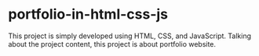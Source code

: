 # portfolio-in-html-css-js
This project is simply developed using HTML, CSS, and JavaScript. Talking about the project content, this project is about portfolio website.
